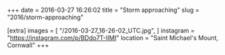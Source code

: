 +++
date = 2016-03-27 16:26:02
title = "Storm approaching"
slug = "2016/storm-approaching"

[extra]
images = [
    "/2016-03-27_16-26-02_UTC.jpg",
]
instagram = "https://instagram.com/p/BDdo7T-IIMI"
location = "Saint Michael's Mount, Cornwall"
+++

